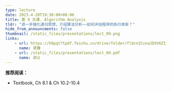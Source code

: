 ```yaml
---
type: lecture
date: 2023-4-20T19:30:00+08:00
title: 第 9 次课. Algorithm Analysis
tldr: "进一步强化递归思想，介绍算法分析——如何评估程序的执行效率？"
hide_from_announcments: false
thumbnail: /static_files/presentations/lect_09.png
links:
    - url: https://h8pqt7tpdf.feishu.cn/drive/folder/fldcn2CvnaJDXV6ZIjPGVVSacrd
      name: 录播
    - url: /static_files/presentations/lect_09.pdf
      name: 讲义
---
```


**推荐阅读：**

- Textbook, Ch 8.1 & Ch 10.2-10.4
